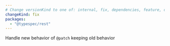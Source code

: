 ```yaml
---
# Change versionKind to one of: internal, fix, dependencies, feature, deprecation, breaking
changeKind: fix
packages:
  - "@typespec/rest"
---
```


Handle new behavior of `@patch` keeping old behavior

